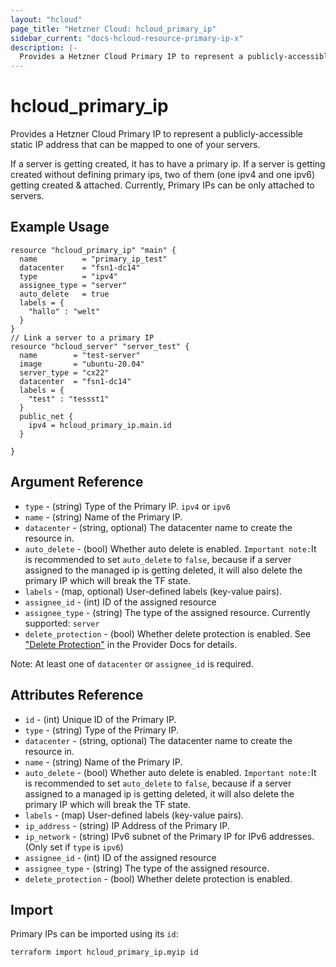 ```yaml
---
layout: "hcloud"
page_title: "Hetzner Cloud: hcloud_primary_ip"
sidebar_current: "docs-hcloud-resource-primary-ip-x"
description: |-
  Provides a Hetzner Cloud Primary IP to represent a publicly-accessible static IP address that can be mapped to one of your servers.
---
```


# hcloud_primary_ip

Provides a Hetzner Cloud Primary IP to represent a publicly-accessible static IP address that can be mapped to one of your servers.

If a server is getting created, it has to have a primary ip. If a server is getting created without defining primary ips, two of them (one ipv4 and one ipv6) getting created & attached.
Currently, Primary IPs can be only attached to servers.

## Example Usage

```hcl
resource "hcloud_primary_ip" "main" {
  name          = "primary_ip_test"
  datacenter    = "fsn1-dc14"
  type          = "ipv4"
  assignee_type = "server"
  auto_delete   = true
  labels = {
    "hallo" : "welt"
  }
}
// Link a server to a primary IP
resource "hcloud_server" "server_test" {
  name        = "test-server"
  image       = "ubuntu-20.04"
  server_type = "cx22"
  datacenter  = "fsn1-dc14"
  labels = {
    "test" : "tessst1"
  }
  public_net {
    ipv4 = hcloud_primary_ip.main.id
  }

}
```

## Argument Reference

- `type` - (string) Type of the Primary IP. `ipv4` or `ipv6`
- `name` - (string) Name of the Primary IP.
- `datacenter` - (string, optional) The datacenter name to create the resource in.
- `auto_delete` - (bool) Whether auto delete is enabled.
  `Important note:`It is recommended to set `auto_delete` to `false`, because if a server assigned to the managed ip is getting deleted, it will also delete the primary IP which will break the TF state.
- `labels` - (map, optional) User-defined labels (key-value pairs).
- `assignee_id` - (int) ID of the assigned resource
- `assignee_type` - (string) The type of the assigned resource. Currently supported: `server`
- `delete_protection` - (bool) Whether delete protection is enabled. See ["Delete Protection"](../index.html.markdown#delete-protection) in the Provider Docs for details.

Note: At least one of `datacenter` or `assignee_id` is required.

## Attributes Reference

- `id` - (int) Unique ID of the Primary IP.
- `type` - (string) Type of the Primary IP.
- `datacenter` - (string, optional) The datacenter name to create the resource in.
- `name` - (string) Name of the Primary IP.
- `auto_delete` - (bool) Whether auto delete is enabled.
  `Important note:`It is recommended to set `auto_delete` to `false`, because if a server assigned to a managed ip is getting deleted, it will also delete the primary IP which will break the TF state.
- `labels` - (map) User-defined labels (key-value pairs).
- `ip_address` - (string) IP Address of the Primary IP.
- `ip_network` - (string) IPv6 subnet of the Primary IP for IPv6 addresses. (Only set if `type` is `ipv6`)
- `assignee_id` - (int) ID of the assigned resource
- `assignee_type` - (string) The type of the assigned resource.
- `delete_protection` - (bool) Whether delete protection is enabled.

## Import

Primary IPs can be imported using its `id`:

```
terraform import hcloud_primary_ip.myip id
```
